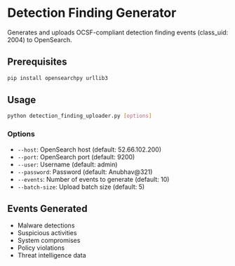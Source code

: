 # Detection Finding Generator

Generates and uploads OCSF-compliant detection finding events (class_uid: 2004) to OpenSearch.

## Prerequisites

```bash
pip install opensearchpy urllib3
```

## Usage

```bash
python detection_finding_uploader.py [options]
```

### Options
- `--host`: OpenSearch host (default: 52.66.102.200)
- `--port`: OpenSearch port (default: 9200)
- `--user`: Username (default: admin)
- `--password`: Password (default: Anubhav@321)
- `--events`: Number of events to generate (default: 10)
- `--batch-size`: Upload batch size (default: 5)

## Events Generated
- Malware detections
- Suspicious activities
- System compromises
- Policy violations
- Threat intelligence data